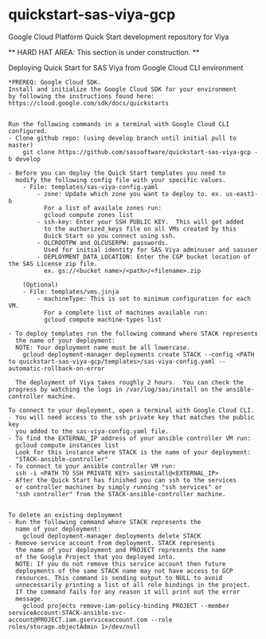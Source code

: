 # quickstart-sas-viya-gcp

Google Cloud Platform Quick Start development repository for Viya


** HARD HAT AREA: This section is under construction. **

Deploying Quick Start for SAS Viya from Google Cloud CLI environment
    
    *PREREQ: Google Cloud SDK.  
    Install and initialize the Google Cloud SDK for your environment 
    by following the instructions found here: 
    https://cloud.google.com/sdk/docs/quickstarts
     
     
    Run the following commands in a terminal with Google Cloud CLI
    configured.
    - Clone github repo: (using develop branch until initial pull to master)
        git clone https://github.com/sassoftware/quickstart-sas-viya-gcp -b develop

    - Before you can deploy the Quick Start templates you need to 
      modify the following config file with your specific values.
        - File: templates/sas-viya-config.yaml
            - zone: Update which zone you want to deploy to. ex. us-east1-b  
              For a list of availale zones run:
              gcloud compute zones list
            - ssh-key: Enter your SSH PUBLIC KEY.  This will get added 
              to the authorized_keys file on all VMs created by this 
              Quick Start so you connect using ssh.
            - OLCROOTPW and OLCUSERPW: passwords.
              Used for initial identity for SAS Viya adminuser and sasuser
            - DEPLOYMENT_DATA_LOCATION: Enter the CGP bucket location of the SAS License zip file.
              ex. gs://<bucket name>/<path>/<filename>.zip
              
        (Optional)
        - File: templates/vms.jinja
            - machineType: This is set to minimum configuration for each VM.  
              For a complete list of machines available run: 
              gcloud compute machine-types list
            
    - To deploy templates run the following command where STACK represents
      the name of your deployment:
      NOTE: Your deployment name must be all lowercase.  
        gcloud deployment-manager deployments create STACK --config <PATH to quickstart-sas-viya-gcp/templates>/sas-viya-config.yaml --automatic-rollback-on-error
    
      The deployment of Viya takes roughly 2 hours.  You can check the progress by watching the logs in /var/log/sas/install on the ansible-controller machine.
    
    To connect to your deployment, open a terminal with Google Cloud CLI.
    - You will need access to the ssh private key that matches the public key 
      you added to the sas-viya-config.yaml file.
    - To find the EXTERNAL_IP address of your ansible controller VM run:
      gcloud compute instances list
      Look for this instance where STACK is the name of your deployment:
      "STACK-ansible-controller"
    - To connect to your ansible controller VM run:
      ssh -i <PATH TO SSH PRIVATE KEY> sasinstall@<EXTERNAL_IP>
    - After the Quick Start has finished you can ssh to the services
      or controller machines by simply running "ssh services" or 
      "ssh controller" from the STACK-ansible-controller machine.


    To delete an existing deployment
    - Run the following command where STACK represents the 
      name of your deployment:  
        gcloud deployment-manager deployments delete STACK
    - Remove service account from deployment. STACK represents
      the name of your deployment and PROJECT represents the name
      of the Google Project that you deployed into.
      NOTE: If you do not remove this service account then future
      deployments of the same STACK name may not have access to GCP 
      resources. This command is sending output to NULL to avoid 
      unnecessarily printing a list of all role bindings in the project. 
      If the command fails for any reason it will print out the error 
      message.
        gcloud projects remove-iam-policy-binding PROJECT --member  serviceAccount:STACK-ansible-svc-account@PROJECT.iam.gserviceaccount.com --role roles/storage.objectAdmin 1>/dev/null

    
